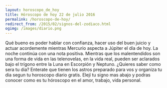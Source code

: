 ```yaml
---
layout: horoscopo_de_hoy
title: Hóroscopo de hoy 22 de julio 2016
permalink: /horoscopo-de-hoy/
redirect_from: /2015/02/signos-del-zodiaco.html
ogimg: /images/diario.png
---
```

Qué bueno es poder hablar con confianza, hacer uso del buen juicio y actuar acordemente mientras Mercurio aspecta a Júpiter el día de hoy. La noche continúa con una nota positiva. Mientras que los malentendidos son una forma de vida en las telenovelas, en la vida real, pueden ser aclarados bajo el trígono entre la Luna en Escorpión y Neptuno. 
¿Quieres saber como sera tu dia? Enterate que tienen los astros preparado para vos y organiza tu dia segun tu horoscopo diario gratis. Elejí tu signo mas abajo y podras conocer como es tu hóroscopo en el amor, trabajo, vida personal.